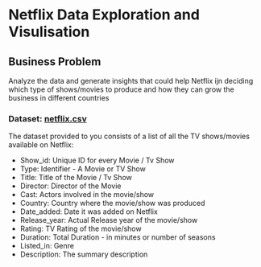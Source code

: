 # Netflix Data Exploration and Visulisation 
## Business Problem
Analyze the data and generate insights that could help Netflix ijn deciding which type of shows/movies to produce and how they can grow the business in different countries


### Dataset: [netflix.csv](https://github.com/user-attachments/files/18717289/netflix.csv)
The dataset provided to you consists of a list of all the TV shows/movies available on Netflix:

- Show_id: Unique ID for every Movie / Tv Show
- Type: Identifier - A Movie or TV Show
- Title: Title of the Movie / Tv Show
- Director: Director of the Movie
- Cast: Actors involved in the movie/show
- Country: Country where the movie/show was produced
- Date_added: Date it was added on Netflix
- Release_year: Actual Release year of the movie/show
- Rating: TV Rating of the movie/show
- Duration: Total Duration - in minutes or number of seasons
- Listed_in: Genre
- Description: The summary description

